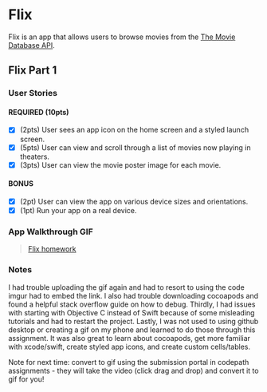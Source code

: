 # Flix

Flix is an app that allows users to browse movies from the [The Movie Database API](http://docs.themoviedb.apiary.io/#).

## Flix Part 1

### User Stories

#### REQUIRED (10pts)
- [X] (2pts) User sees an app icon on the home screen and a styled launch screen.
- [X] (5pts) User can view and scroll through a list of movies now playing in theaters.
- [X] (3pts) User can view the movie poster image for each movie.

#### BONUS
- [X] (2pt) User can view the app on various device sizes and orientations.
- [X] (1pt) Run your app on a real device.

### App Walkthrough GIF
<blockquote class="imgur-embed-pub" lang="en" data-id="a/mZNEDcy"  ><a href="//imgur.com/a/mZNEDcy">Flix homework</a></blockquote><script async src="//s.imgur.com/min/embed.js" charset="utf-8"></script>

### Notes
I had trouble uploading the gif again and had to resort to using the code imgur had to embed the link. I also had trouble downloading cocoapods and found a helpful stack overflow guide on how to debug. Thirdly, I had issues with starting with Objective C instead of Swift because of some misleading tutorials and had to restart the project. Lastly, I was not used to using github desktop or creating a gif on my phone and learned to do those through this assignment. It was also great to learn about cocoapods, get more familiar with xcode/swift, create styled app icons, and create custom cells/tables.

Note for next time: convert to gif using the submission portal in codepath assignments - they will take the video (click drag and drop) and convert it to gif for you!

